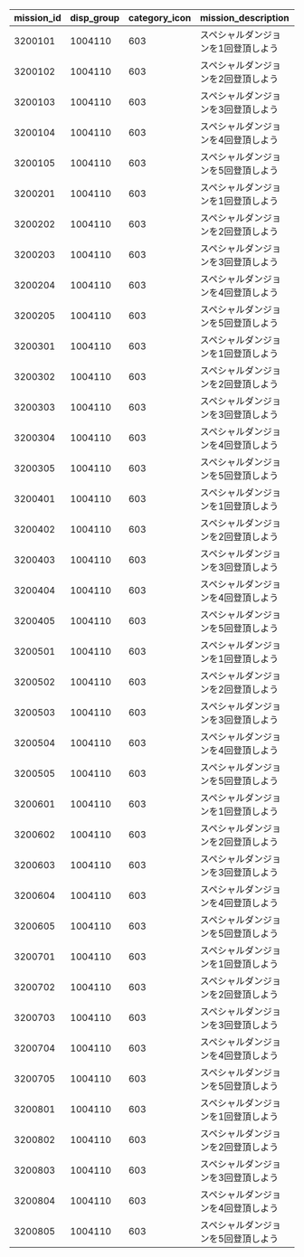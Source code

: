 |mission_id|disp_group|category_icon|mission_description|emblem_description|mission_condition|condition_value_1|condition_value_2|condition_value_3|condition_num|mission_reward_id|dungeon_area_id|visible_flag|start_time|end_time|
| --- | --- | --- | --- | --- | --- | --- | --- | --- | --- | --- | --- | --- | --- | --- |
|3200101|1004110|603|スペシャルダンジョンを1回登頂しよう|1st Round Clear！|80001|0|0|0|1|32001001|32001|1|2015/04/01 15:00:00|2030/04/01 14:59:59|
|3200102|1004110|603|スペシャルダンジョンを2回登頂しよう|2nd Round Clear！|80001|0|0|0|2|32001002|32001|1|2015/04/01 15:00:00|2030/04/01 14:59:59|
|3200103|1004110|603|スペシャルダンジョンを3回登頂しよう|3rd Round Clear！|80001|0|0|0|3|32001003|32001|1|2015/04/01 15:00:00|2030/04/01 14:59:59|
|3200104|1004110|603|スペシャルダンジョンを4回登頂しよう|4th Round Clear！|80001|0|0|0|4|32001004|32001|1|2015/04/01 15:00:00|2030/04/01 14:59:59|
|3200105|1004110|603|スペシャルダンジョンを5回登頂しよう|CONQUEST！|80001|0|0|0|5|32001005|32001|1|2015/04/01 15:00:00|2030/04/01 14:59:59|
|3200201|1004110|603|スペシャルダンジョンを1回登頂しよう|1st Round Clear！|80001|0|0|0|1|32001001|32002|1|2015/04/01 15:00:00|2030/04/01 14:59:59|
|3200202|1004110|603|スペシャルダンジョンを2回登頂しよう|2nd Round Clear！|80001|0|0|0|2|32001002|32002|1|2015/04/01 15:00:00|2030/04/01 14:59:59|
|3200203|1004110|603|スペシャルダンジョンを3回登頂しよう|3rd Round Clear！|80001|0|0|0|3|32001003|32002|1|2015/04/01 15:00:00|2030/04/01 14:59:59|
|3200204|1004110|603|スペシャルダンジョンを4回登頂しよう|4th Round Clear！|80001|0|0|0|4|32001004|32002|1|2015/04/01 15:00:00|2030/04/01 14:59:59|
|3200205|1004110|603|スペシャルダンジョンを5回登頂しよう|CONQUEST！|80001|0|0|0|5|32001005|32002|1|2015/04/01 15:00:00|2030/04/01 14:59:59|
|3200301|1004110|603|スペシャルダンジョンを1回登頂しよう|1st Round Clear！|80001|0|0|0|1|32001001|32003|1|2015/04/01 15:00:00|2030/04/01 14:59:59|
|3200302|1004110|603|スペシャルダンジョンを2回登頂しよう|2nd Round Clear！|80001|0|0|0|2|32001002|32003|1|2015/04/01 15:00:00|2030/04/01 14:59:59|
|3200303|1004110|603|スペシャルダンジョンを3回登頂しよう|3rd Round Clear！|80001|0|0|0|3|32001003|32003|1|2015/04/01 15:00:00|2030/04/01 14:59:59|
|3200304|1004110|603|スペシャルダンジョンを4回登頂しよう|4th Round Clear！|80001|0|0|0|4|32001004|32003|1|2015/04/01 15:00:00|2030/04/01 14:59:59|
|3200305|1004110|603|スペシャルダンジョンを5回登頂しよう|CONQUEST！|80001|0|0|0|5|32001005|32003|1|2015/04/01 15:00:00|2030/04/01 14:59:59|
|3200401|1004110|603|スペシャルダンジョンを1回登頂しよう|1st Round Clear！|80001|0|0|0|1|32001001|32004|1|2015/04/01 15:00:00|2030/04/01 14:59:59|
|3200402|1004110|603|スペシャルダンジョンを2回登頂しよう|2nd Round Clear！|80001|0|0|0|2|32001002|32004|1|2015/04/01 15:00:00|2030/04/01 14:59:59|
|3200403|1004110|603|スペシャルダンジョンを3回登頂しよう|3rd Round Clear！|80001|0|0|0|3|32001003|32004|1|2015/04/01 15:00:00|2030/04/01 14:59:59|
|3200404|1004110|603|スペシャルダンジョンを4回登頂しよう|4th Round Clear！|80001|0|0|0|4|32001004|32004|1|2015/04/01 15:00:00|2030/04/01 14:59:59|
|3200405|1004110|603|スペシャルダンジョンを5回登頂しよう|CONQUEST！|80001|0|0|0|5|32001005|32004|1|2015/04/01 15:00:00|2030/04/01 14:59:59|
|3200501|1004110|603|スペシャルダンジョンを1回登頂しよう|1st Round Clear！|80001|0|0|0|1|32001001|32005|1|2015/04/01 15:00:00|2030/04/01 14:59:59|
|3200502|1004110|603|スペシャルダンジョンを2回登頂しよう|2nd Round Clear！|80001|0|0|0|2|32001002|32005|1|2015/04/01 15:00:00|2030/04/01 14:59:59|
|3200503|1004110|603|スペシャルダンジョンを3回登頂しよう|3rd Round Clear！|80001|0|0|0|3|32001003|32005|1|2015/04/01 15:00:00|2030/04/01 14:59:59|
|3200504|1004110|603|スペシャルダンジョンを4回登頂しよう|4th Round Clear！|80001|0|0|0|4|32001004|32005|1|2015/04/01 15:00:00|2030/04/01 14:59:59|
|3200505|1004110|603|スペシャルダンジョンを5回登頂しよう|CONQUEST！|80001|0|0|0|5|32001005|32005|1|2015/04/01 15:00:00|2030/04/01 14:59:59|
|3200601|1004110|603|スペシャルダンジョンを1回登頂しよう|1st Round Clear！|80001|0|0|0|1|32001001|32006|1|2015/04/01 15:00:00|2030/04/01 14:59:59|
|3200602|1004110|603|スペシャルダンジョンを2回登頂しよう|2nd Round Clear！|80001|0|0|0|2|32001002|32006|1|2015/04/01 15:00:00|2030/04/01 14:59:59|
|3200603|1004110|603|スペシャルダンジョンを3回登頂しよう|3rd Round Clear！|80001|0|0|0|3|32001003|32006|1|2015/04/01 15:00:00|2030/04/01 14:59:59|
|3200604|1004110|603|スペシャルダンジョンを4回登頂しよう|4th Round Clear！|80001|0|0|0|4|32001004|32006|1|2015/04/01 15:00:00|2030/04/01 14:59:59|
|3200605|1004110|603|スペシャルダンジョンを5回登頂しよう|CONQUEST！|80001|0|0|0|5|32001005|32006|1|2015/04/01 15:00:00|2030/04/01 14:59:59|
|3200701|1004110|603|スペシャルダンジョンを1回登頂しよう|1st Round Clear！|80001|0|0|0|1|32001001|32007|1|2015/04/01 15:00:00|2030/04/01 14:59:59|
|3200702|1004110|603|スペシャルダンジョンを2回登頂しよう|2nd Round Clear！|80001|0|0|0|2|32001002|32007|1|2015/04/01 15:00:00|2030/04/01 14:59:59|
|3200703|1004110|603|スペシャルダンジョンを3回登頂しよう|3rd Round Clear！|80001|0|0|0|3|32001003|32007|1|2015/04/01 15:00:00|2030/04/01 14:59:59|
|3200704|1004110|603|スペシャルダンジョンを4回登頂しよう|4th Round Clear！|80001|0|0|0|4|32001004|32007|1|2015/04/01 15:00:00|2030/04/01 14:59:59|
|3200705|1004110|603|スペシャルダンジョンを5回登頂しよう|CONQUEST！|80001|0|0|0|5|32001005|32007|1|2015/04/01 15:00:00|2030/04/01 14:59:59|
|3200801|1004110|603|スペシャルダンジョンを1回登頂しよう|1st Round Clear！|80001|0|0|0|1|32001001|32008|1|2015/04/01 15:00:00|2030/04/01 14:59:59|
|3200802|1004110|603|スペシャルダンジョンを2回登頂しよう|2nd Round Clear！|80001|0|0|0|2|32001002|32008|1|2015/04/01 15:00:00|2030/04/01 14:59:59|
|3200803|1004110|603|スペシャルダンジョンを3回登頂しよう|3rd Round Clear！|80001|0|0|0|3|32001003|32008|1|2015/04/01 15:00:00|2030/04/01 14:59:59|
|3200804|1004110|603|スペシャルダンジョンを4回登頂しよう|4th Round Clear！|80001|0|0|0|4|32001004|32008|1|2015/04/01 15:00:00|2030/04/01 14:59:59|
|3200805|1004110|603|スペシャルダンジョンを5回登頂しよう|CONQUEST！|80001|0|0|0|5|32001005|32008|1|2015/04/01 15:00:00|2030/04/01 14:59:59|